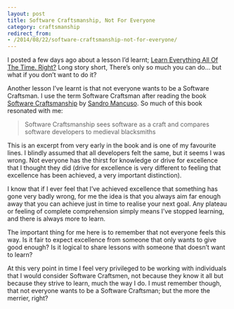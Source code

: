 ```yaml
---
layout: post
title: Software Craftsmanship, Not For Everyone
category: craftsmanship
redirect_from:
- /2014/08/22/software-craftsmanship-not-for-everyone/
---
```


I posted a few days ago about a lesson I’d learnt; [Learn Everything All Of The Time. Right?](http://blog.garoevans.com/2014/08/19/learn-everything-all-of-the-time-right/) Long story short, There’s only so much you can do… but what if you don’t want to do it?
<!--more-->

Another lesson I’ve learnt is that not everyone wants to be a Software Craftsman. I use the term Software Craftsman after reading the book [Software Craftsmanship](https://leanpub.com/socra) by [Sandro Mancuso](https://twitter.com/sandromancuso). So much of this book resonated with me:

> Software Craftsmanship sees software as a craft and compares software developers to medieval blacksmiths

This is an excerpt from very early in the book and is one of my favourite lines. I blindly assumed that all developers felt the same, but it seems I was wrong. Not everyone has the thirst for knowledge or drive for excellence that I thought they did (drive for excellence is very different to feeling that excellence has been achieved, a very important distinction).

I know that if I ever feel that I’ve achieved excellence that something has gone very badly wrong, for me the idea is that you always aim far enough away that you can achieve just in time to realise your next goal. Any plateau or feeling of complete comprehension simply means I’ve stopped learning, and there is always more to learn.

The important thing for me here is to remember that not everyone feels this way. Is it fair to expect excellence from someone that only wants to give good enough? Is it logical to share lessons with someone that doesn’t want to learn?

At this very point in time I feel very privileged to be working with individuals that I would consider Software Craftsmen, not because they know it all but because they strive to learn, much the way I do. I must remember though, that not everyone wants to be a Software Craftsman; but the more the merrier, right?
